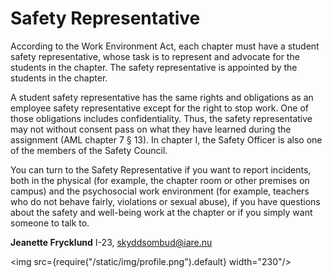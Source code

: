 # Safety Representative

According to the Work Environment Act, each chapter must have a student safety representative, whose task is to represent and advocate for the students in the chapter. The safety representative is appointed by the students in the chapter.

A student safety representative has the same rights and obligations as an employee safety representative except for the right to stop work. One of those obligations includes confidentiality. Thus, the safety representative may not without consent pass on what they have learned during the assignment (AML chapter 7 § 13). In chapter I, the Safety Officer is also one of the members of the Safety Council.

You can turn to the Safety Representative if you want to report incidents, both in the physical (for example, the chapter room or other premises on campus) and the psychosocial work environment (for example, teachers who do not behave fairly, violations or sexual abuse), if you have questions about the safety and well-being work at the chapter or if you simply want someone to talk to.

__Jeanette Frycklund__ I-23, skyddsombud@iare.nu

<img src={require("/static/img/profile.png").default} width="230"/>
